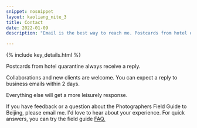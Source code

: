 ```yaml
---
snippet: nosnippet
layout: kaoliang_nite_3
title: Contact
date: 2022-01-09
description: "Email is the best way to reach me. Postcards from hotel quarantine always receive a quick reply."

---
```



{% include key_details.html %}

Postcards from hotel quarantine always receive a reply.

Collaborations and new clients are welcome. You can expect a reply to business emails within 2 days.

Everything else will get a more leisurely response.

If you have feedback or a question about the Photographers Field Guide to Beijing, please email me. I'd love to hear about your experience. For quick answers, you can try the field guide [FAQ.]

[FAQ.]: https://www.zachmccabe.com/beijing/faq
